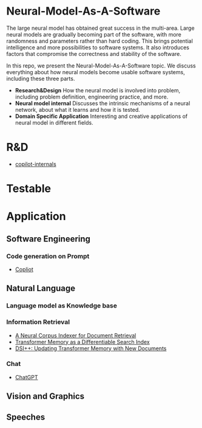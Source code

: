 # Neural-Model-As-A-Software
The large neural model has obtained great success in the multi-area. 
Large neural models are gradually becoming part of the software, with more randomness and parameters rather than hard coding. 
This brings potential intelligence and more possibilities to software systems. 
It also introduces factors that compromise the correctness and stability of the software.

In this repo, we present the Neural-Model-As-A-Software topic. We discuss everything about how neural models become usable software systems, including these three parts.

* **Research&Design** How the neural model is involved into problem, including problem definition, engineering practice, and more.
* **Neural model internal** Discusses the intrinsic mechanisms of a neural network, about what it learns and how it is tested.
* **Domain Specific Application** Interesting and creative applications of neural model in different fields.


# R&D

* [copilot-internals](https://thakkarparth007.github.io/copilot-explorer/posts/copilot-internals)


# Testable

# Application

## Software Engineering

### Code generation on Prompt

* [Copliot](https://github.com/features/copilot)


## Natural Language

### Language model as Knowledge base

### Information Retrieval

* [A Neural Corpus Indexer for Document Retrieval](https://arxiv.org/abs/2206.02743)
* [Transformer Memory as a Differentiable Search Index](https://arxiv.org/abs/2202.06991)
* [DSI++: Updating Transformer Memory with New Documents](https://arxiv.org/abs/2212.09744)


### Chat

* [ChatGPT](https://openai.com/blog/chatgpt/)

## Vision and Graphics

## Speeches

